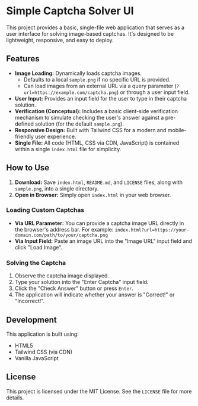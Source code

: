 # Simple Captcha Solver UI

This project provides a basic, single-file web application that serves as a user interface for solving image-based captchas. It's designed to be lightweight, responsive, and easy to deploy.

## Features

*   **Image Loading:** Dynamically loads captcha images.
    *   Defaults to a local `sample.png` if no specific URL is provided.
    *   Can load images from an external URL via a query parameter (`?url=https://example.com/captcha.png`) or through a user input field.
*   **User Input:** Provides an input field for the user to type in their captcha solution.
*   **Verification (Conceptual):** Includes a basic client-side verification mechanism to simulate checking the user's answer against a pre-defined solution (for the default `sample.png`).
*   **Responsive Design:** Built with Tailwind CSS for a modern and mobile-friendly user experience.
*   **Single File:** All code (HTML, CSS via CDN, JavaScript) is contained within a single `index.html` file for simplicity.

## How to Use

1.  **Download:** Save `index.html`, `README.md`, and `LICENSE` files, along with `sample.png`, into a single directory.
2.  **Open in Browser:** Simply open `index.html` in your web browser.

### Loading Custom Captchas

*   **Via URL Parameter:** You can provide a captcha image URL directly in the browser's address bar. For example:
    `index.html?url=https://your-domain.com/path/to/your/captcha.png`
*   **Via Input Field:** Paste an image URL into the "Image URL" input field and click "Load Image".

### Solving the Captcha

1.  Observe the captcha image displayed.
2.  Type your solution into the "Enter Captcha" input field.
3.  Click the "Check Answer" button or press `Enter`.
4.  The application will indicate whether your answer is "Correct!" or "Incorrect!".

## Development

This application is built using:
*   HTML5
*   Tailwind CSS (via CDN)
*   Vanilla JavaScript

## License

This project is licensed under the MIT License. See the `LICENSE` file for more details.
